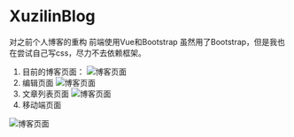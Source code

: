 # XuzilinBlog
对之前个人博客的重构
前端使用Vue和Bootstrap
虽然用了Bootstrap，但是我也在尝试自己写css，尽力不去依赖框架。
1. 目前的博客页面：
![博客页面](http://www.xuzilin.cn/file/images/blog-5.png)
2. 编辑页面
![博客页面](http://www.xuzilin.cn/file/images/blog-6.png)
3. 文章列表页面
![博客页面](http://www.xuzilin.cn/file/images/blog-4.png)
4. 移动端页面

![博客页面](http://www.xuzilin.cn/file/images/blog-3.png)


